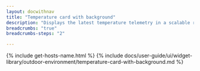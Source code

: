 ```yaml
---
layout: docwithnav
title: "Temperature card with background"
description: "Displays the latest temperature telemetry in a scalable rectangle card with the background image."
breadcrumbs: "true"
breadcrumbs-steps: "2"

---
```

{% include get-hosts-name.html %}
{% include docs/user-guide/ui/widget-library/outdoor-environment/temperature-card-with-background.md %}
